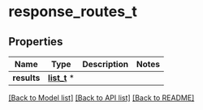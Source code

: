 # response_routes_t

## Properties
Name | Type | Description | Notes
------------ | ------------- | ------------- | -------------
**results** | [**list_t**](response_routes_result.md) \* |  | 

[[Back to Model list]](../README.md#documentation-for-models) [[Back to API list]](../README.md#documentation-for-api-endpoints) [[Back to README]](../README.md)


